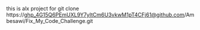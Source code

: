this is alx project for git clone https://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@github.com/Ambesawi/Fix_My_Code_Challenge.git
